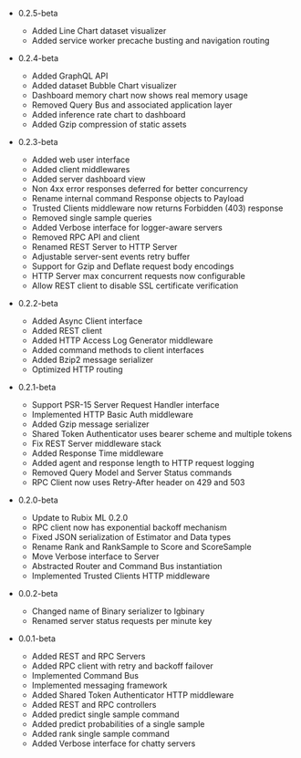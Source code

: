 - 0.2.5-beta
    - Added Line Chart dataset visualizer
    - Added service worker precache busting and navigation routing

- 0.2.4-beta
    - Added GraphQL API
    - Added dataset Bubble Chart visualizer
    - Dashboard memory chart now shows real memory usage
    - Removed Query Bus and associated application layer
    - Added inference rate chart to dashboard
    - Added Gzip compression of static assets

- 0.2.3-beta
    - Added web user interface
    - Added client middlewares
    - Added server dashboard view
    - Non 4xx error responses deferred for better concurrency
    - Rename internal command Response objects to Payload
    - Trusted Clients middleware now returns Forbidden (403) response
    - Removed single sample queries
    - Added Verbose interface for logger-aware servers
    - Removed RPC API and client
    - Renamed REST Server to HTTP Server
    - Adjustable server-sent events retry buffer
    - Support for Gzip and Deflate request body encodings
    - HTTP Server max concurrent requests now configurable
    - Allow REST client to disable SSL certificate verification

- 0.2.2-beta
    - Added Async Client interface
    - Added REST client
    - Added HTTP Access Log Generator middleware
    - Added command methods to client interfaces
    - Added Bzip2 message serializer
    - Optimized HTTP routing

- 0.2.1-beta
    - Support PSR-15 Server Request Handler interface
    - Implemented HTTP Basic Auth middleware
    - Added Gzip message serializer
    - Shared Token Authenticator uses bearer scheme and multiple tokens
    - Fix REST Server middleware stack
    - Added Response Time middleware
    - Added agent and response length to HTTP request logging
    - Removed Query Model and Server Status commands
    - RPC Client now uses Retry-After header on 429 and 503

- 0.2.0-beta
    - Update to Rubix ML 0.2.0
    - RPC client now has exponential backoff mechanism
    - Fixed JSON serialization of Estimator and Data types
    - Rename Rank and RankSample to Score and ScoreSample
    - Move Verbose interface to Server
    - Abstracted Router and Command Bus instantiation
    - Implemented Trusted Clients HTTP middleware

- 0.0.2-beta
    - Changed name of Binary serializer to Igbinary
    - Renamed server status requests per minute key

- 0.0.1-beta
    - Added REST and RPC Servers
    - Added RPC client with retry and backoff failover
    - Implemented Command Bus
    - Implemented messaging framework
    - Added Shared Token Authenticator HTTP middleware
    - Added REST and RPC controllers
    - Added predict single sample command
    - Added predict probabilities of a single sample
    - Added rank single sample command
    - Added Verbose interface for chatty servers
